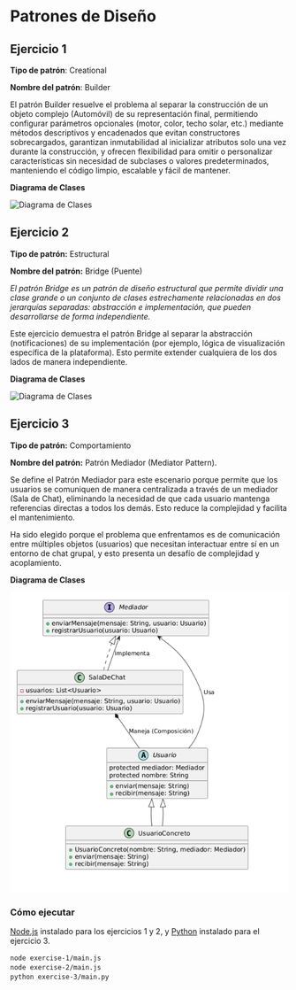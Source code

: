 # Patrones de Diseño

## Ejercicio 1

**Tipo de patrón**: Creational


**Nombre del patrón**: Builder

El patrón Builder resuelve el problema al separar la construcción de un objeto complejo (Automóvil) de su representación final, permitiendo configurar parámetros opcionales (motor, color, techo solar, etc.) mediante métodos descriptivos y encadenados que evitan constructores sobrecargados, garantizan inmutabilidad al inicializar atributos solo una vez durante la construcción, y ofrecen flexibilidad para omitir o personalizar características sin necesidad de subclases o valores predeterminados, manteniendo el código limpio, escalable y fácil de mantener.

**Diagrama de Clases**

![Diagrama de Clases](./exercise-1/diagrama_1.png)

## Ejercicio 2

**Tipo de patrón:** Estructural

**Nombre del patrón:** Bridge (Puente)

_El patrón Bridge es un patrón de diseño estructural que permite dividir una clase grande o un conjunto de clases estrechamente relacionadas en dos jerarquías separadas: abstracción e implementación, que pueden desarrollarse de forma independiente._

Este ejercicio demuestra el patrón Bridge al separar la abstracción (notificaciones) de su implementación (por ejemplo, lógica de visualización específica de la plataforma). Esto permite extender cualquiera de los dos lados de manera independiente.

**Diagrama de Clases**

![Diagrama de Clases](./exercise-2/diagram_2.png)

## Ejercicio 3

**Tipo de patrón:** Comportamiento

**Nombre del patrón:** Patrón Mediador (Mediator Pattern).

Se define el Patrón Mediador para este escenario porque permite que los usuarios se comuniquen de manera centralizada a través de un mediador (Sala de Chat), eliminando la necesidad de que cada usuario mantenga referencias directas a todos los demás. Esto reduce la complejidad y facilita el mantenimiento.

Ha sido elegido porque el problema que enfrentamos es de comunicación entre múltiples objetos (usuarios) que necesitan interactuar entre sí en un entorno de chat grupal, y esto presenta un desafío de complejidad y acoplamiento.

**Diagrama de Clases**

![Diagrama de Clases](./exercise-3/diagrama_clases.png)


### Cómo ejecutar

[Node.js](https://nodejs.org/) instalado para los ejercicios 1 y 2, y [Python](https://www.python.org/) instalado para el ejercicio 3.

```bash
node exercise-1/main.js
node exercise-2/main.js
python exercise-3/main.py
```
